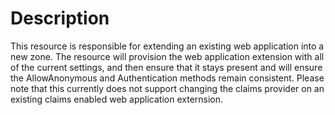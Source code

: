 # Description

This resource is responsible for extending an existing web application into a new
zone. The resource will provision the web application extension with all of
the current settings, and then ensure that it stays present and will ensure the
AllowAnonymous and Authentication methods remain consistent. Please note that this
currently does not support changing the claims provider on an existing claims 
enabled web application externsion.
